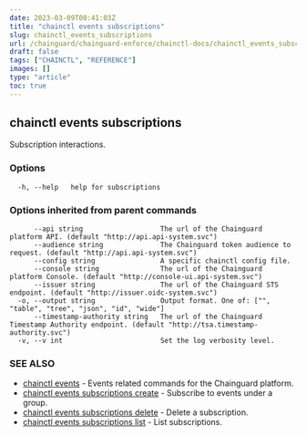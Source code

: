 ```yaml
---
date: 2023-03-09T00:41:03Z
title: "chainctl events subscriptions"
slug: chainctl_events_subscriptions
url: /chainguard/chainguard-enforce/chainctl-docs/chainctl_events_subscriptions/
draft: false
tags: ["CHAINCTL", "REFERENCE"]
images: []
type: "article"
toc: true
---
```

## chainctl events subscriptions

Subscription interactions.

### Options

```
  -h, --help   help for subscriptions
```

### Options inherited from parent commands

```
      --api string                   The url of the Chainguard platform API. (default "http://api.api-system.svc")
      --audience string              The Chainguard token audience to request. (default "http://api.api-system.svc")
      --config string                A specific chainctl config file.
      --console string               The url of the Chainguard platform Console. (default "http://console-ui.api-system.svc")
      --issuer string                The url of the Chainguard STS endpoint. (default "http://issuer.oidc-system.svc")
  -o, --output string                Output format. One of: ["", "table", "tree", "json", "id", "wide"]
      --timestamp-authority string   The url of the Chainguard Timestamp Authority endpoint. (default "http://tsa.timestamp-authority.svc")
  -v, --v int                        Set the log verbosity level.
```

### SEE ALSO

* [chainctl events](/chainguard/chainguard-enforce/chainctl-docs/chainctl_events/)	 - Events related commands for the Chainguard platform.
* [chainctl events subscriptions create](/chainguard/chainguard-enforce/chainctl-docs/chainctl_events_subscriptions_create/)	 - Subscribe to events under a group.
* [chainctl events subscriptions delete](/chainguard/chainguard-enforce/chainctl-docs/chainctl_events_subscriptions_delete/)	 - Delete a subscription.
* [chainctl events subscriptions list](/chainguard/chainguard-enforce/chainctl-docs/chainctl_events_subscriptions_list/)	 - List subscriptions.


